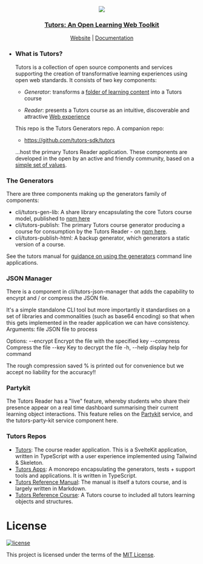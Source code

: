 <p align="center">
  <a href="https://tutors.dev">
    <img src="./tutors-light.png"
  </a>
</p>

<h3 align="center">
Tutors: An Open Learning Web Toolkit
</h3>

<p align="center">
  <a href="https://tutors.dev">Website</a> |
  <a href="https://tutors.dev/course/tutors-reference-manual">Documentation</a>
</p>


- ### What is Tutors?

  Tutors is a collection of open source components and services supporting the creation of transformative learning experiences using open web standards. It consists of two key components:

  - _Generator:_ transforms a [folder of learning content](https://github.com/tutors-sdk/tutors-reference-course) into a Tutors course

  - _Reader_: presents a Tutors course as an intuitive, discoverable and attractive [Web experience](https://tutors.dev/course/reference-course)

  This repo is the Tutors Generators repo. A companion repo:

  - <https://github.com/tutors-sdk/tutors>

  ...host the primary Tutors Reader application. These components are developed in the open by an active and friendly community, based on a [simple set of values](https://tutors.dev/course/tutors-reference-manual#tutors-values).

### The Generators

There are three components making up the generators family of components:

- cli/tutors-gen-lib: A share library encapsulating the core Tutors course model, published to [npm here](https://www.npmjs.com/package/tutors-gen-lib)
- cli/tutors-publish: The primary Tutors course generator producing a course for consumption by the Tutors Reader - on [npm here](https://www.npmjs.com/package/tutors-publish).  
- cli/tutors-publish-html: A backup generator, which generators a static version of a course.

See the tutors manual for [guidance on using the generators](https://tutors.dev/course/tutors-reference-manual#publish ) command line applications.

### JSON Manager

There is a component in cli/tutors-json-manager that adds the capability to encyrpt and / or compress the JSON file. 

It's a simple standalone CLI tool but more importantly it standardises on a set of libraries and commonalities (such as base64 encoding) so that when this gets implemented in the reader application we can have consistency.
Arguments:
  file             JSON file to process

Options:
  --encrypt <key>  Encrypt the file with the specified key
  --compress       Compress the file
  --key <key>      Key to decrypt the file
  -h, --help       display help for command

  The rough compression saved % is printed out for convenience but we accept no liability for the accuracy!!

### Partykit

The Tutors Reader has a "live" feature, whereby students who share their presence appear on a real time dashboard summarising their current learning object interactions. This feature relies on the [Partykit](https://www.partykit.io/) service, and the tutors-party-kit service component here.

### Tutors Repos

  - [Tutors](https://github.com/tutors-sdk/tutors): The course reader application. This is a SvelteKit application, written in TypeScript with a user experience implemented using Tailwind & Skeleton.
  - [Tutors Apps](https://github.com/tutors-sdk/tutors-apps): A monorepo encapsulating the generators, tests + support tools and applications. It is written in TypeScript.
  - [Tutors Reference Manual](https://github.com/tutors-sdk/tutors-reference-manual): The manual is itself a tutors course, and is largely written in Markdown.
  - [Tutors Reference Course](https://github.com/tutors-sdk/tutors-reference-course): A Tutors course to included all tutors learning objects and structures.

# License

[![license](https://img.shields.io/badge/license-MIT-3A929B.svg)](./LICENSE)

This project is licensed under the terms of the [MIT License](./LICENSE).
